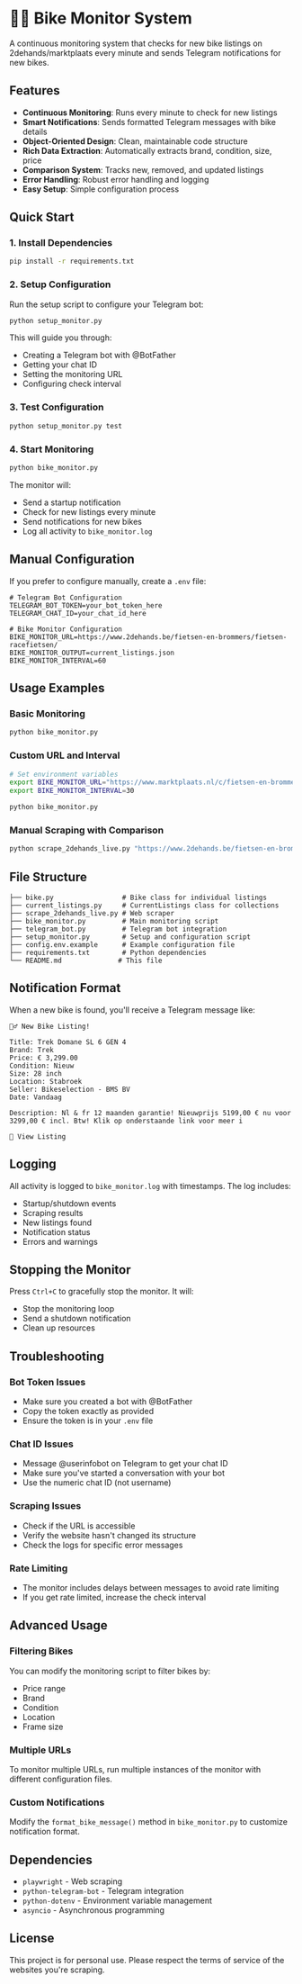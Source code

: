 # 🚴‍♂️ Bike Monitor System

A continuous monitoring system that checks for new bike listings on 2dehands/marktplaats every minute and sends Telegram notifications for new bikes.

## Features

- **Continuous Monitoring**: Runs every minute to check for new listings
- **Smart Notifications**: Sends formatted Telegram messages with bike details
- **Object-Oriented Design**: Clean, maintainable code structure
- **Rich Data Extraction**: Automatically extracts brand, condition, size, price
- **Comparison System**: Tracks new, removed, and updated listings
- **Error Handling**: Robust error handling and logging
- **Easy Setup**: Simple configuration process

## Quick Start

### 1. Install Dependencies

```bash
pip install -r requirements.txt
```

### 2. Setup Configuration

Run the setup script to configure your Telegram bot:

```bash
python setup_monitor.py
```

This will guide you through:
- Creating a Telegram bot with @BotFather
- Getting your chat ID
- Setting the monitoring URL
- Configuring check interval

### 3. Test Configuration

```bash
python setup_monitor.py test
```

### 4. Start Monitoring

```bash
python bike_monitor.py
```

The monitor will:
- Send a startup notification
- Check for new listings every minute
- Send notifications for new bikes
- Log all activity to `bike_monitor.log`

## Manual Configuration

If you prefer to configure manually, create a `.env` file:

```env
# Telegram Bot Configuration
TELEGRAM_BOT_TOKEN=your_bot_token_here
TELEGRAM_CHAT_ID=your_chat_id_here

# Bike Monitor Configuration
BIKE_MONITOR_URL=https://www.2dehands.be/fietsen-en-brommers/fietsen-racefietsen/
BIKE_MONITOR_OUTPUT=current_listings.json
BIKE_MONITOR_INTERVAL=60
```

## Usage Examples

### Basic Monitoring
```bash
python bike_monitor.py
```

### Custom URL and Interval
```bash
# Set environment variables
export BIKE_MONITOR_URL="https://www.marktplaats.nl/c/fietsen-en-brommers/fietsen-racefietsen/"
export BIKE_MONITOR_INTERVAL=30

python bike_monitor.py
```

### Manual Scraping with Comparison
```bash
python scrape_2dehands_live.py "https://www.2dehands.be/fietsen-en-brommers/fietsen-racefietsen/" -c current_listings.json
```

## File Structure

```
├── bike.py                 # Bike class for individual listings
├── current_listings.py     # CurrentListings class for collections
├── scrape_2dehands_live.py # Web scraper
├── bike_monitor.py         # Main monitoring script
├── telegram_bot.py         # Telegram bot integration
├── setup_monitor.py        # Setup and configuration script
├── config.env.example      # Example configuration file
├── requirements.txt        # Python dependencies
└── README.md              # This file
```

## Notification Format

When a new bike is found, you'll receive a Telegram message like:

```
🚴‍♂️ New Bike Listing!

Title: Trek Domane SL 6 GEN 4
Brand: Trek
Price: € 3,299.00
Condition: Nieuw
Size: 28 inch
Location: Stabroek
Seller: Bikeselection - BMS BV
Date: Vandaag

Description: Nl & fr 12 maanden garantie! Nieuwprijs 5199,00 € nu voor 3299,00 € incl. Btw! Klik op onderstaande link voor meer i

🔗 View Listing
```

## Logging

All activity is logged to `bike_monitor.log` with timestamps. The log includes:
- Startup/shutdown events
- Scraping results
- New listings found
- Notification status
- Errors and warnings

## Stopping the Monitor

Press `Ctrl+C` to gracefully stop the monitor. It will:
- Stop the monitoring loop
- Send a shutdown notification
- Clean up resources

## Troubleshooting

### Bot Token Issues
- Make sure you created a bot with @BotFather
- Copy the token exactly as provided
- Ensure the token is in your `.env` file

### Chat ID Issues
- Message @userinfobot on Telegram to get your chat ID
- Make sure you've started a conversation with your bot
- Use the numeric chat ID (not username)

### Scraping Issues
- Check if the URL is accessible
- Verify the website hasn't changed its structure
- Check the logs for specific error messages

### Rate Limiting
- The monitor includes delays between messages to avoid rate limiting
- If you get rate limited, increase the check interval

## Advanced Usage

### Filtering Bikes
You can modify the monitoring script to filter bikes by:
- Price range
- Brand
- Condition
- Location
- Frame size

### Multiple URLs
To monitor multiple URLs, run multiple instances of the monitor with different configuration files.

### Custom Notifications
Modify the `format_bike_message()` method in `bike_monitor.py` to customize notification format.

## Dependencies

- `playwright` - Web scraping
- `python-telegram-bot` - Telegram integration
- `python-dotenv` - Environment variable management
- `asyncio` - Asynchronous programming

## License

This project is for personal use. Please respect the terms of service of the websites you're scraping.
